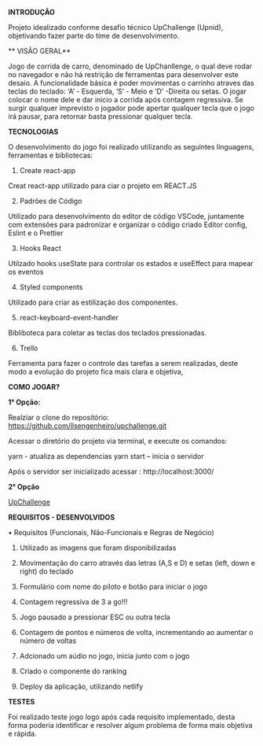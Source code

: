 **INTRODUÇÃO**

Projeto idealizado conforme desafio técnico UpChallenge (Upnid), objetivando fazer parte do
time de desenvolvimento.

** VISÃO GERAL**

Jogo de corrida de carro, denominado de UpChanllenge, o qual deve rodar no navegador e não há restrição de ferramentas para desenvolver este desaio. A funcionalidade básica é poder movimentas o carrinho atraves das teclas do teclado: ‘A’ - Esquerda, ‘S’ - Meio e ‘D’ -Direita  ou setas. O jogar colocar o nome dele e dar inicio a corrida após contagem regressiva. Se surgir qualquer imprevisto o jogador pode apertar qualquer tecla que o jogo irá pausar,  para retornar basta pressionar qualquer tecla.

**TECNOLOGIAS**

O desenvolvimento do jogo foi realizado utilizando as seguintes linguagens, ferramentas e bibliotecas:

   1. Create react-app

   Creat react-app utilizado para ciar o projeto em REACT.JS

   2. Padrões de Código

   Utilizado para desenvolvimento do editor de código VSCode, juntamente com extensões para padronizar  e organizar o código    criado Editor config, Eslint e o Prettier

   3. Hooks React

   Utilzado hooks useState para controlar os estados e useEffect para mapear os eventos

   4. Styled components

   Utilizado para criar as estilização dos componentes.

   5. react-keyboard-event-handler

   Bibliboteca para coletar as teclas dos teclados pressionadas.

   6. Trello

   Ferramenta para fazer o controle das tarefas a serem realizadas, deste modo a evolução do projeto fica mais clara e objetiva,


**COMO JOGAR?**

**1° Opção:**

Realziar o clone do repositório:
 https://github.com/llsengenheiro/upchallenge.git

Acessar o diretório do projeto via terminal, e execute os comandos:

yarn  -  atualiza as dependencias
yarn start – inicia o servidor

Após o servidor ser inicializado acessar :
 http://localhost:3000/

 **2° Opção**


 [UpChallenge](http://www.luthtec.com.br)


**REQUISITOS - DESENVOLVIDOS**


• Requisitos (Funcionais, Não-Funcionais e Regras de Negócio)


   1. Utilizado as imagens que foram disponibilizadas

   2. Movimentação do carro através das letras (A,S e D) e setas (left, down e right) do teclado

   3. Formulário com nome do piloto e botão para iniciar o jogo

   4. Contagem regressiva de 3 a go!!!

   5. Jogo pausado a pressionar ESC ou outra tecla

   6. Contagem de pontos e números de volta, incrementando ao aumentar o número de voltas

   8. Adcionado um aúdio no jogo, inicia junto com o jogo

   9. Criado o componente do ranking

   10. Deploy da aplicação, utilizando netlify



**TESTES**

Foi realizado teste  jogo logo após cada requisito implementado, desta forma poderia identificar e
resolver algum problema de forma mais objetiva e rápida.
